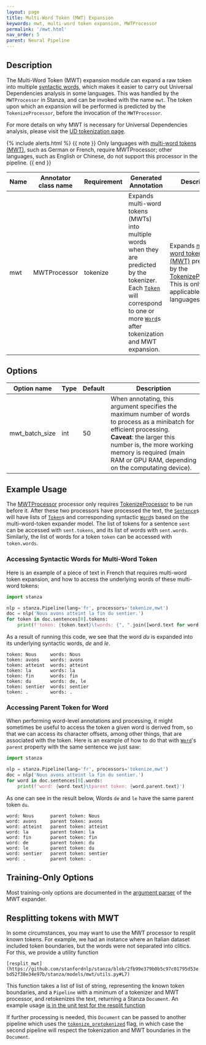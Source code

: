 ```yaml
---
layout: page
title: Multi-Word Token (MWT) Expansion
keywords: mwt, multi-word token expansion, MWTProcessor
permalink: '/mwt.html'
nav_order: 5
parent: Neural Pipeline
---
```


## Description

The Multi-Word Token (MWT) expansion module can expand a raw token into multiple [syntactic words](https://universaldependencies.org/u/overview/tokenization.html), which makes it easier to carry out Universal Dependencies analysis in some languages. This was handled by the `MWTProcessor` in Stanza, and can be invoked with the name `mwt`. The token upon which an expansion will be performed is predicted by the `TokenizeProcessor`, before the invocation of the `MWTProcessor`.

For more details on why MWT is necessary for Universal Dependencies analysis, please visit the [UD tokenization page](https://universaldependencies.org/u/overview/tokenization.html).

{% include alerts.html %}
{{ note }}
Only languages with <a href='https://universaldependencies.org/u/overview/tokenization.html'>multi-word tokens (MWT)</a>, such as German or French, require MWTProcessor; other languages, such as English or Chinese, do not support this processor in the pipeline.
{{ end }}

| Name | Annotator class name | Requirement | Generated Annotation | Description |
| --- | --- | --- | --- | --- |
| mwt | MWTProcessor | tokenize | Expands multi-word tokens (MWTs) into multiple words when they are predicted by the tokenizer. Each [`Token`](data_objects.md#token) will correspond to one or more [`Word`](data_objects.md#word)s after tokenization and MWT expansion. | Expands [multi-word tokens (MWT)](https://universaldependencies.org/u/overview/tokenization.html) predicted by the [TokenizeProcessor](tokenize.md). This is only applicable to some languages. |

## Options

| Option name | Type | Default | Description |
| --- | --- | --- | --- |
| mwt_batch_size | int | 50 | When annotating, this argument specifies the maximum number of words to process as a minibatch for efficient processing. <br>**Caveat**: the larger this number is, the more working memory is required (main RAM or GPU RAM, depending on the computating device). |

## Example Usage

The [MWTProcessor](mwt.md) processor only requires [TokenizeProcessor](tokenize.md) to be run before it. After these two processors have processed the text, the [`Sentence`](data_objects.md#sentence)s will have lists of [`Token`](data_objects.md#token)s and corresponding syntactic [`Word`](data_objects.md#word)s based on the multi-word-token expander model.  The list of tokens for a sentence `sent` can be accessed with `sent.tokens`, and its list of words with `sent.words`. Similarly, the list of words for a token `token` can be accessed with `token.words`.

### Accessing Syntactic Words for Multi-Word Token

Here is an example of a piece of text in French that requires multi-word token expansion, and how to access the underlying words of these multi-word tokens:

```python
import stanza

nlp = stanza.Pipeline(lang='fr', processors='tokenize,mwt')
doc = nlp('Nous avons atteint la fin du sentier.')
for token in doc.sentences[0].tokens:
    print(f'token: {token.text}\twords: {", ".join([word.text for word in token.words])}')
```

As a result of running this code, we see that the word _du_ is expanded into its underlying syntactic words, _de_ and _le_.

```
token: Nous     words: Nous
token: avons    words: avons
token: atteint  words: atteint
token: la       words: la
token: fin      words: fin
token: du       words: de, le
token: sentier  words: sentier
token: .        words: .
```

### Accessing Parent Token for Word

When performing word-level annotations and processing, it might sometimes be useful to access the token a given word is derived from, so that we can access its character offsets, among other things, that are associated with the token. Here is an example of how to do that with [`Word`](data_object.md#word)'s `parent` property with the same sentence we just saw:

```python
import stanza

nlp = stanza.Pipeline(lang='fr', processors='tokenize,mwt')
doc = nlp('Nous avons atteint la fin du sentier.')
for word in doc.sentences[0].words:
    print(f'word: {word.text}\tparent token: {word.parent.text}')
```

As one can see in the result below, Words `de` and `le` have the same parent token `du`.

```
word: Nous      parent token: Nous
word: avons     parent token: avons
word: atteint   parent token: atteint
word: la        parent token: la
word: fin       parent token: fin
word: de        parent token: du
word: le        parent token: du
word: sentier   parent token: sentier
word: .         parent token: .
```

## Training-Only Options

Most training-only options are documented in the [argument parser](https://github.com/stanfordnlp/stanza/blob/main/stanza/models/mwt_expander.py#L22) of the MWT expander.

## Resplitting tokens with MWT

In some circumstances, you may want to use the MWT processor to
resplit known tokens.  For example, we had an instance where an
Italian dataset included token boundaries, but the words were not
separated into clitics.  For this, we provide a utility function

`[resplit_mwt](https://github.com/stanfordnlp/stanza/blob/2fb99e379b0b5c97c01795d53ebd52f38e34e97b/stanza/models/mwt/utils.py#L7)`

This function takes a list of list of string, representing the known
token boundaries, and a `Pipeline` with a minimum of a tokenizer and
MWT processor, and retokenizes the text, returning a Stanza
`Document`.  An example usage
[is in the unit test for the resplit function](https://github.com/stanfordnlp/stanza/blob/2fb99e379b0b5c97c01795d53ebd52f38e34e97b/stanza/tests/mwt/test_utils.py#L22)

If further processing is needed, this `Document` can be passed to
another pipeline which uses the
[`tokenize_pretokenized`](https://stanfordnlp.github.io/stanza/tokenize.html#start-with-pretokenized-text)
flag, in which case the second pipeline will respect the tokenization
and MWT boundaries in the `Document`.